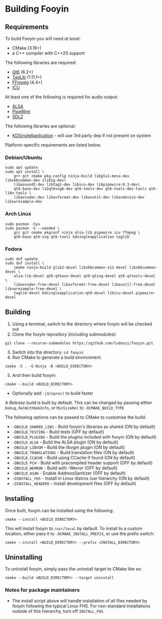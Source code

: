 # Building Fooyin

## Requirements

To build Fooyin you will need *at least*:

- CMake (3.18+)
- a C++ compiler with C++20 support

The following libraries are required:

* [Qt6](https://www.qt.io) (6.2+)
* [TagLib](https://taglib.org) (1.11.1+)
* [FFmpeg](https://ffmpeg.org) (4.4+)
* [ICU](https://icu.unicode.org/)

At least one of the following is required for audio output:

* [ALSA](https://alsa-project.org)
* [PipeWire](https://pipewire.org)
* [SDL2](https://www.libsdl.org)

The following libraries are optional:
* [KDSingleApplication](https://github.com/KDAB/KDSingleApplication) - will use 3rd party dep if not present on system

Platform-specific requirements are listed below.

### Debian/Ubuntu

```
sudo apt update
sudo apt install \
    g++ git cmake pkg-config ninja-build libglu1-mesa-dev libxkbcommon-dev zlib1g-dev\
    libasound2-dev libtag1-dev libicu-dev libpipewire-0.3-dev\
    qt6-base-dev libqt6svg6-dev qt6-tools-dev qt6-tools-dev-tools qt6-l10n-tools \
    libavcodec-dev libavformat-dev libavutil-dev libavdevice-dev libswresample-dev
```

### Arch Linux

```
sudo pacman -Syu
sudo pacman -S --needed \
    gcc git cmake pkgconf ninja alsa-lib pipewire icu ffmpeg \
    qt6-base qt6-svg qt6-tools kdsingleapplication taglib
```

### Fedora

```
sudo dnf update
sudo dnf install \
    cmake ninja-build glib2-devel libxkbcommon-x11-devel libxkbcommon-devel \
    alsa-lib-devel qt6-qtbase-devel qt6-qtsvg-devel qt6-qttools-devel \
    libavcodec-free-devel libavformat-free-devel libavutil-free-devel libswresample-free-devel \
    taglib-devel kdsingleapplication-qt6-devel libicu-devel pipewire-devel
```

## Building

1. Using a terminal, switch to the directory where fooyin will be checked out
2. Clone the fooyin repository (including submodules):

```
git clone --recurse-submodules https://github.com/ludouzi/fooyin.git
```

3. Switch into the directory: `cd fooyin`
4. Run CMake to generate a build environment:

```
cmake -S . -G Ninja -B <BUILD_DIRECTORY>
```

5. And then build fooyin:

```
cmake --build <BUILD_DIRECTORY>
```

* Optionally add `-j$(nproc)` to build faster

A *Release* build is built by default. This can be changed by passing either 
`Debug`, `RelWithDebInfo`, or `MinSizeRel` to `-DCMAKE_BUILD_TYPE`

The following options can be passed to CMake to customise the build:

* `-DBUILD_SHARED_LIBS` - Build fooyin's libraries as shared (ON by default)
* `-DBUILD_TESTING` - Build tests (OFF by default)
* `-DBUILD_PLUGINS` - Build the plugins included with fooyin (ON by default)
* `-DBUILD_ALSA` - Build the ALSA plugin (ON by default)
* `-DBUILD_LIBVGM` - Build the libvgm plugin (ON by default)
* `-DBUILD_TRANSLATIONS` - Build translation files (ON by default)
* `-DBUILD_CCACHE` - Build using CCache if found (ON by default)
* `-DBUILD_PCH` - Build with precompiled header support (OFF by default)
* `-DBUILD_WERROR` - Build with -Werror (OFF by default)
* `-DBUILD_ASAN` - Enable AddressSanitizer (OFF by default)
* `-DINSTALL_FHS` - Install in Linux distros /usr hierarchy (ON by default)
* `-DINSTALL_HEADERS` - Install development files (OFF by default)

## Installing

Once built, fooyin can be installed using the following:

```
cmake --install <BUILD_DIRECTORY>
```

This will install fooyin to `/usr/local` by default.
To install to a custom location, either pass it to `-DCMAKE_INSTALL_PREFIX`, or 
use the prefix switch:

```
cmake --install <BUILD_DIRECTORY> --prefix <INSTALL_DIRECTORY>
```

## Uninstalling

To uninstall fooyin, simply pass the uninstall target to CMake like so:

```
cmake --build <BUILD_DIRECTORY> --target uninstall
```

### Notes for package maintainers

* The install script above will handle installation of all files needed by fooyin following the typical Linux FHS.
For non-standard installations outside of this hierarchy, turn off `INSTALL_FHS`.
